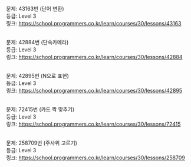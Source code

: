 문제: 43163번 (단어 변환) <br/>
등급: Level 3 <br/>
링크: https://school.programmers.co.kr/learn/courses/30/lessons/43163 <br/>
 <br/>

문제: 42884번 (단속카메라) <br/>
등급: Level 3 <br/>
링크: https://school.programmers.co.kr/learn/courses/30/lessons/42884 <br/>
 <br/>

문제: 42895번 (N으로 표현) <br/>
등급: Level 3 <br/>
링크: https://school.programmers.co.kr/learn/courses/30/lessons/42895 <br/>
 <br/>

문제: 72415번 (카드 짝 맞추기) <br/>
등급: Level 3 <br/>
링크: https://school.programmers.co.kr/learn/courses/30/lessons/72415 <br/>
 <br/>

문제: 258709번 (주사위 고르기) <br/>
등급: Level 3 <br/>
링크: https://school.programmers.co.kr/learn/courses/30/lessons/258709 <br/>
 <br/>
